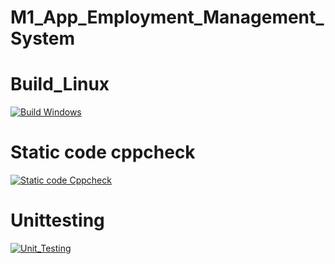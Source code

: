 # M1_App_Employment_Management_System
# Build_Linux
[![Build Windows](https://github.com/rickwith13/M1_App_Employment_Management_System/actions/workflows/build_windows.yml/badge.svg)](https://github.com/rickwith13/M1_App_Employment_Management_System/actions/workflows/build_windows.yml)
# Static code cppcheck
[![Static code Cppcheck](https://github.com/rickwith13/M1_App_Employment_Management_System/actions/workflows/cppcheck.yml/badge.svg)](https://github.com/rickwith13/M1_App_Employment_Management_System/actions/workflows/cppcheck.yml)
# Unittesting
[![Unit_Testing](https://github.com/rickwith13/M1_App_Employment_Management_System/actions/workflows/unit_testing.yml/badge.svg)](https://github.com/rickwith13/M1_App_Employment_Management_System/actions/workflows/unit_testing.yml)
